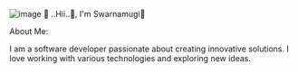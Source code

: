 ![image](https://github.com/user-attachments/assets/aa5e909f-a51c-4008-adba-2044cb2ee2b1)
📌 ..Hii..👋, I'm Swarnamugi🌺
<div>
	<body>
	About Me:
<p>I am a software developer passionate about creating innovative solutions. I love working with various technologies and exploring new ideas.
</p>
	</body>
</div>
